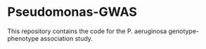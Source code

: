 # Pseudomonas-GWAS
This repository contains the code for the P. aeruginosa genotype-phenotype association study.
